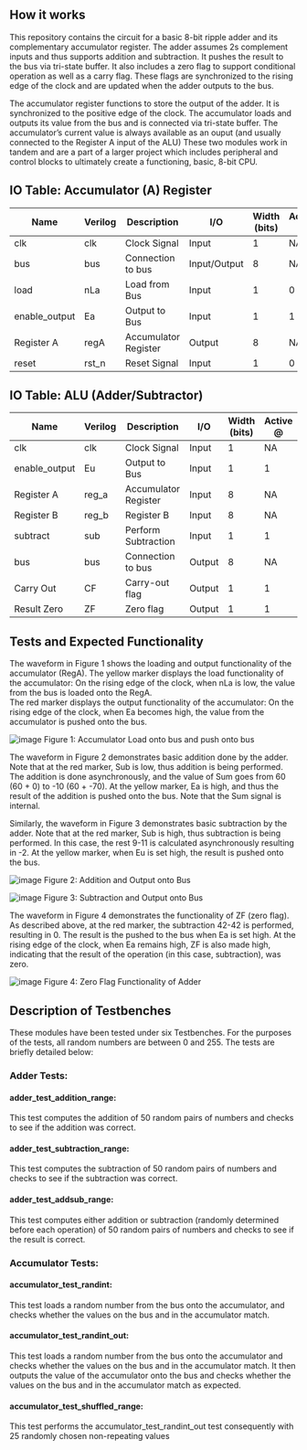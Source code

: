 <!---

This file is used to generate your project datasheet. Please fill in the information below and delete any unused
sections.

You can also include images in this folder and reference them in the markdown. Each image must be less than
512 kb in size, and the combined size of all images must be less than 1 MB.
-->

## How it works

This repository contains the circuit for a basic 8-bit ripple adder and its complementary accumulator register. The adder assumes 2s complement inputs and thus supports addition and subtraction. It pushes the result to the bus via tri-state buffer. It also includes a zero flag to support conditional operation as well as a carry flag. These flags are synchronized to the rising edge of the clock and are updated when the adder outputs to the bus. 

The accumulator register functions to store the output of the adder. It is synchronized to the positive edge of the clock. The accumulator loads and outputs its value from the bus and is connected via tri-state buffer. The accumulator’s current value is always available as an ouput (and usually connected to the Register A input of the ALU)
These two modules work in tandem and are a part of a larger project which includes peripheral and control blocks to ultimately create a functioning, basic, 8-bit CPU. 

## IO Table: Accumulator (A) Register

| **Name**      | **Verilog**      | **Description**      | **I/O**          | **Width (bits)** | **Active @** |
| ------------- | ---------------- | -------------------- | ---------------- | ---------------- | ---------------- |
| clk           | clk              | Clock Signal         | Input            | 1                | NA               |
| bus           | bus              | Connection to bus    | Input/Output     | 8                | NA               |
| load          | nLa              | Load from Bus        | Input            | 1                | 0                |
| enable_output | Ea               | Output to Bus        | Input            | 1                | 1                |
| Register A    | regA             | Accumulator Register | Output           | 8                | NA               |
| reset         | rst_n            | Reset Signal         | Input            | 1                | 0                |

## IO Table: ALU (Adder/Subtractor)

| **Name**      | **Verilog**      | **Description**      | **I/O**          | **Width (bits)** | **Active @** |
| ------------- | ---------------- | -------------------- | ---------------- | ---------------- | ---------------- |
| clk           | clk              | Clock Signal         | Input            | 1                | NA               |
| enable_output | Eu               | Output to Bus        | Input            | 1                | 1                |
| Register A    | reg_a            | Accumulator Register | Input            | 8                | NA               |
| Register B    | reg_b            | Register B           | Input            | 8                | NA               |
| subtract      | sub              | Perform Subtraction  | Input            | 1                | 1                |
| bus           | bus              | Connection to bus    | Output           | 8                | NA               |
| Carry Out     | CF               | Carry-out flag       | Output           | 1                | 1                |
| Result Zero   | ZF               | Zero flag            | Output           | 1                | 1                |


## Tests and Expected Functionality

The waveform in Figure 1 shows the loading and output functionality of the accumulator (RegA). The yellow marker displays the load functionality of the accumulator: On the rising edge of the clock, when nLa is low, the value from the bus is loaded onto the RegA.  
The red marker displays the output functionality of the accumulator: On the rising edge of the clock, when Ea becomes high, the value from the accumulator is pushed onto the bus. 

![image](https://github.com/user-attachments/assets/2a9a5cdb-9983-420a-b74b-a8da1882a904)
Figure 1: Accumulator Load onto bus and push onto bus

The waveform in Figure 2 demonstrates basic addition done by the adder. Note that at the red marker, Sub is low, thus addition is being performed. The addition is done asynchronously, and the value of Sum goes from 60 (60 + 0) to -10 (60 + -70). At the yellow marker, Ea is high, and thus the result of the addition is pushed onto the bus. Note that the Sum signal is internal.  

Similarly, the waveform in Figure 3 demonstrates basic subtraction by the adder. Note that at the red marker, Sub is high, thus subtraction is being performed. In this case, the rest 9-11 is calculated asynchronously resulting in -2. At the yellow marker, when Eu is set high, the result is pushed onto the bus. 

![image](https://github.com/user-attachments/assets/6113533a-abdf-4097-a0e8-0a8944511536)
Figure 2: Addition and Output onto Bus

![image](https://github.com/user-attachments/assets/7b625232-5bf4-42b7-8739-e1016e3f3779)
Figure 3: Subtraction and Output onto Bus

The waveform in Figure 4 demonstrates the functionality of ZF (zero flag). As described above, at the red marker, the subtraction 42-42 is performed, resulting in 0. The result is the pushed to the bus when Ea is set high. At the rising edge of the clock, when Ea remains high, ZF is also made high, indicating that the result of the operation (in this case, subtraction), was zero.  

![image](https://github.com/user-attachments/assets/f97351b6-2f1e-4f5f-97c9-e145ba490d91)
Figure 4: Zero Flag Functionality of Adder

## Description of Testbenches

These modules have been tested under six Testbenches. For the purposes of the tests, all random numbers are between 0 and 255. The tests are briefly detailed below: 

### Adder Tests:

#### adder_test_addition_range:
This test computes the addition of 50 random pairs of numbers and checks to see if the addition was correct. 

#### adder_test_subtraction_range:
This test computes the subtraction of 50 random pairs of numbers and checks to see if the subtraction was correct.

#### adder_test_addsub_range:
This test computes either addition or subtraction (randomly determined before each operation) of 50 random pairs of numbers and checks to see if the result is correct.

### Accumulator Tests:
#### accumulator_test_randint:
This test loads a random number from the bus onto the accumulator, and checks whether the values on the bus and in the accumulator match. 

#### accumulator_test_randint_out:
This test loads a random number from the bus onto the accumulator and checks whether the values on the bus and in the accumulator match. It then outputs the value of the accumulator onto the bus and checks whether the values on the bus and in the accumulator match as expected. 

#### accumulator_test_shuffled_range:
This test performs the accumulator_test_randint_out test consequently with 25 randomly chosen non-repeating values 


